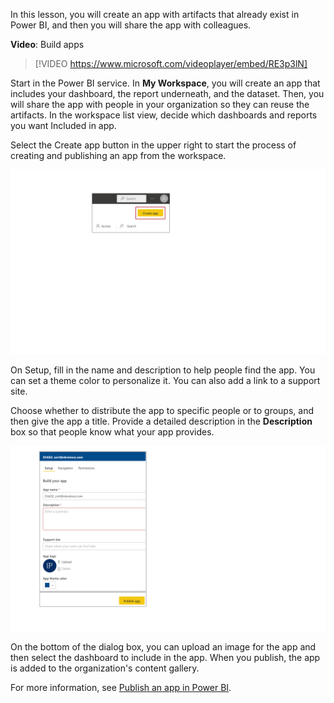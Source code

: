 In this lesson, you will create an app with artifacts that already exist in Power BI, and then you will share the app with colleagues. 

**Video**: Build apps
> [!VIDEO https://www.microsoft.com/videoplayer/embed/RE3p3lN]

Start in the Power BI service. In **My Workspace**, you will create an app that includes your dashboard, the report underneath, and the dataset. Then, you will share the app with people in your organization so they can reuse the artifacts. In the workspace list view, decide which dashboards and reports you want Included in app.

Select the Create app button in the upper right to start the process of creating and publishing an app from the workspace.

![Screenshot of the "Publish app" button.](../media/07-power-bi-desktop-publish-app2.png)

On Setup, fill in the name and description to help people find the app. You can set a theme color to personalize it. You can also add a link to a support site.

Choose whether to distribute the app to specific people or to groups, and then give the app a title. Provide a detailed description in the **Description** box so that people know what your app provides.

![Screenshot of the "Content pack" dialog.](../media/07-power-bi-desktop-content-pack-dialog.png)

On the bottom of the dialog box, you can upload an image for the app and then select the dashboard to include in the app. When you publish, the app is added to the organization's content gallery.

For more information, see [Publish an app in Power BI](https://docs.microsoft.com/power-bi/service-create-distribute-apps/?azure-portal=true).


